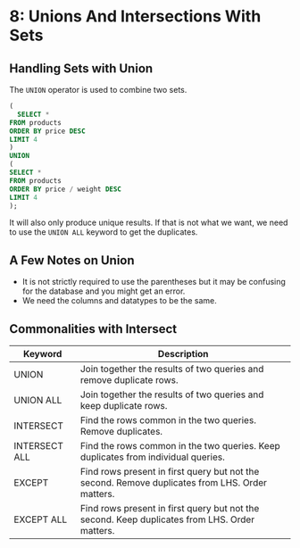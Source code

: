 # 8: Unions And Intersections With Sets

## Handling Sets with Union

The `UNION` operator is used to combine two sets.

```sql
(
  SELECT *
FROM products
ORDER BY price DESC
LIMIT 4
)
UNION
(
SELECT *
FROM products
ORDER BY price / weight DESC
LIMIT 4
);
```

It will also only produce unique results. If that is not what we want, we need to use the `UNION ALL` keyword to get the duplicates.

## A Few Notes on Union

- It is not strictly required to use the parentheses but it may be confusing for the database and you might get an error.
- We need the columns and datatypes to be the same.

## Commonalities with Intersect

| Keyword       | Description                                                                                     |
| ------------- | ----------------------------------------------------------------------------------------------- |
| UNION         | Join together the results of two queries and remove duplicate rows.                             |
| UNION ALL     | Join together the results of two queries and keep duplicate rows.                               |
| INTERSECT     | Find the rows common in the two queries. Remove duplicates.                                     |
| INTERSECT ALL | Find the rows common in the two queries. Keep duplicates from individual queries.               |
| EXCEPT        | Find rows present in first query but not the second. Remove duplicates from LHS. Order matters. |
| EXCEPT ALL    | Find rows present in first query but not the second. Keep duplicates from LHS. Order matters.   |
